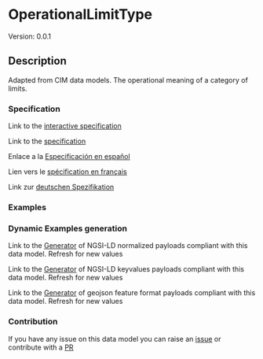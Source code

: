 # OperationalLimitType
Version: 0.0.1

## Description 

Adapted from CIM data models. The operational meaning of a category of limits.
### Specification

Link to the [interactive specification](https://swagger.lab.fiware.org/?url=https://github.com/smart-data-models/dataModel.EnergyCIM/blob/master/OperationalLimitType/swagger.yaml)

Link to the [specification](https://github.com/smart-data-models/dataModel.EnergyCIM/blob/master/OperationalLimitType/doc/spec.md)

Enlace a la [Especificación en español](https://github.com/smart-data-models/dataModel.EnergyCIM/blob/master/OperationalLimitType/doc/spec_ES.md)

Lien vers le [spécification en français](https://github.com/smart-data-models/dataModel.EnergyCIM/blob/master/OperationalLimitType/doc/spec_FR.md)

Link zur [deutschen Spezifikation](https://github.com/smart-data-models/dataModel.EnergyCIM/blob/master/OperationalLimitType/doc/spec_DE.md)
### Examples
### Dynamic Examples generation

Link to the [Generator](https://smartdatamodels.org/extra/ngsi-ld_generator.php?schemaUrl=https://raw.githubusercontent.com/smart-data-models/dataModel.EnergyCIM/master/OperationalLimitType/schema.json&email=info@smartdatamodels.org) of NGSI-LD normalized payloads compliant with this data model. Refresh for new values

Link to the [Generator](https://smartdatamodels.org/extra/ngsi-ld_generator_keyvalues.php?schemaUrl=https://raw.githubusercontent.com/smart-data-models/dataModel.EnergyCIM/master/OperationalLimitType/schema.json&email=info@smartdatamodels.org) of NGSI-LD keyvalues payloads compliant with this data model. Refresh for new values

Link to the [Generator](https://smartdatamodels.org/extra/geojson_features_generator_v1.0.php?schemaUrl=https://raw.githubusercontent.com/smart-data-models/dataModel.EnergyCIM/master/OperationalLimitType/schema.json&email=info@smartdatamodels.org) of geojson feature format payloads compliant with this data model. Refresh for new values
### Contribution

 If you have any issue on this data model you can raise an [issue](https://github.com/smart-data-models/dataModel.EnergyCIM/issues)  or contribute with a [PR](https://github.com/smart-data-models/dataModel.EnergyCIM/pulls)